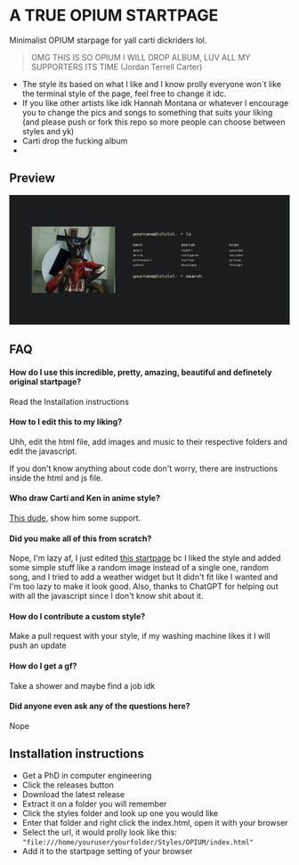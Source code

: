 
# A TRUE OPIUM STARTPAGE

Minimalist OPIUM starpage for yall carti dickriders lol.

> OMG THIS IS SO OPIUM I WILL DROP ALBUM, LUV ALL MY SUPPORTERS ITS TIME (Jordan Terrell Carter)

- The style its based on what I like and I know prolly everyone won´t like the terminal style of the page, feel free to change it idc.
- If you like other artists like idk Hannah Montana or whatever I encourage you to change the pics and songs to something that suits your liking (and please push or fork this repo so more people can choose between styles and yk)
- Carti drop the fucking album
- 
## Preview

![img1](https://github.com/ImxTreme21/Startpage-OPIUM/blob/main/preview/img1.png)

## FAQ

#### How  do I use this incredible, pretty, amazing, beautiful and definetely original startpage?

Read the Installation instructions

#### How to I edit this to my liking?

Uhh, edit the html file, add images and music to their respective folders and edit the javascript.

If you don't know anything about code don't worry, there are instructions inside the html and js file.

#### Who draw Carti and Ken in anime style?

[This dude](https://www.instagram.com/yukimura.exe/?img_index=1), show him some support.

#### Did you make all of this from scratch?

Nope, I'm lazy af, I just edited [this startpage](https://github.com/ycatsh/boring-fox) bc I liked the style and added some simple stuff like a random image instead of a single one, random song, and I tried to add a weather widget but It didn't fit like I wanted and I'm too lazy to make it look good. Also, thanks to ChatGPT for helping out with all the javascript since I don't know shit about it.

#### How do I contribute a custom style?

Make a pull request with your style, if my washing machine likes it I will  push an update

#### How do I get a gf?

Take a shower and maybe find a job idk

#### Did anyone even ask any of the questions here?

Nope

## Installation instructions

- Get a PhD in computer engineering
- Click the releases button
- Download the latest release
- Extract it on a folder you will remember
- Click the styles folder and look up one you would like
- Enter that folder and right click the index.html, open it with your browser
- Select the url, it would prolly look like this:  
  ```"file:///home/youruser/yourfolder/Styles/OPIUM/index.html"```
- Add it to the startpage setting of your browser
